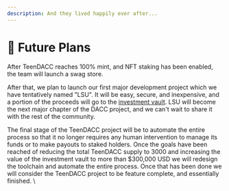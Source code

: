 ```yaml
---
description: And they lived happily ever after...
---
```


# 🚀 Future Plans

After TeenDACC reaches 100% mint, and NFT staking has been enabled, the team will launch a swag store.

After that, we plan to launch our first major development project which we have tentatively named "LSU". It will be easy, secure, and inexpensive, and a portion of the proceeds will go to the [investment vault](the-investment-vault.md). LSU will become the next major chapter of the DACC project, and we can't wait to share it with the rest of the community.

The final stage of the TeenDACC project will be to automate the entire process so that it no longer requires any human intervention to manage its funds or to make payouts to staked holders. Once the goals have been reached of reducing the total TeenDACC supply to 3000 and increasing the value of the investment vault to more than $300,000 USD we will redesign the toolchain and automate the entire process. Once that has been done we will consider the TeenDACC project to be feature complete, and essentially finished.  \

